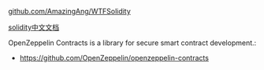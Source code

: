[github.com/AmazingAng/WTFSolidity](https://github.com/AmazingAng/WTFSolidity)

[solidity中文文档](https://learnblockchain.cn/docs/solidity/)

OpenZeppelin Contracts is a library for secure smart contract development.: 

- https://github.com/OpenZeppelin/openzeppelin-contracts

